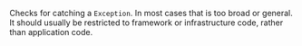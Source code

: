 Checks for catching a `Exception`. In most cases that is too broad or
general. It should usually be restricted to framework or infrastructure
code, rather than application code.
